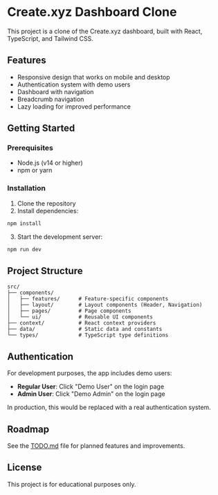 # Create.xyz Dashboard Clone

This project is a clone of the Create.xyz dashboard, built with React, TypeScript, and Tailwind CSS.

## Features

- Responsive design that works on mobile and desktop
- Authentication system with demo users
- Dashboard with navigation
- Breadcrumb navigation
- Lazy loading for improved performance

## Getting Started

### Prerequisites

- Node.js (v14 or higher)
- npm or yarn

### Installation

1. Clone the repository
2. Install dependencies:

```bash
npm install
```

3. Start the development server:

```bash
npm run dev
```

## Project Structure

```
src/
├── components/
│   ├── features/      # Feature-specific components
│   ├── layout/        # Layout components (Header, Navigation)
│   ├── pages/         # Page components
│   └── ui/            # Reusable UI components
├── context/           # React context providers
├── data/              # Static data and constants
└── types/             # TypeScript type definitions
```

## Authentication

For development purposes, the app includes demo users:

- **Regular User**: Click "Demo User" on the login page
- **Admin User**: Click "Demo Admin" on the login page

In production, this would be replaced with a real authentication system.

## Roadmap

See the [TODO.md](./TODO.md) file for planned features and improvements.

## License

This project is for educational purposes only.
